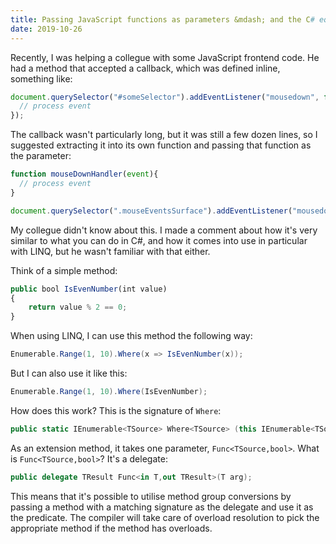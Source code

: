 ```yaml
---
title: Passing JavaScript functions as parameters &mdash; and the C# equivalent
date: 2019-10-26
---
```


Recently, I was helping a collegue with some JavaScript frontend code. He had a method that accepted a callback, which was defined inline, something like:

``` js
document.querySelector("#someSelector").addEventListener("mousedown", function(event){
  // process event
});
```

The callback wasn't particularly long, but it was still a few dozen lines, so I suggested extracting it into its own function and passing that function as the parameter:

``` js
function mouseDownHandler(event){
  // process event
}

document.querySelector(".mouseEventsSurface").addEventListener("mousedown", mouseDownHandler);
```

My collegue didn't know about this. I made a comment about how it's very similar to what you can do in C#, and how it comes into use in particular with LINQ, but he wasn't familiar with that either.

Think of a simple method:

``` js
public bool IsEvenNumber(int value)
{
    return value % 2 == 0;
}
```

When using LINQ, I can use this method the following way:

``` csharp
Enumerable.Range(1, 10).Where(x => IsEvenNumber(x));
```

But I can also use it like this:

``` csharp
Enumerable.Range(1, 10).Where(IsEvenNumber);
```

How does this work? This is the signature of `Where`:

``` csharp
public static IEnumerable<TSource> Where<TSource> (this IEnumerable<TSource> source, Func<TSource,bool> predicate);
```

As an extension method, it takes one parameter, `Func<TSource,bool>`. What is `Func<TSource,bool>`? It's a delegate:

``` csharp
public delegate TResult Func<in T,out TResult>(T arg);
```

This means that it's possible to utilise method group conversions by passing a method with a matching signature as the delegate and use it as the predicate. The compiler will take care of overload resolution to pick the appropriate method if the method has overloads.
